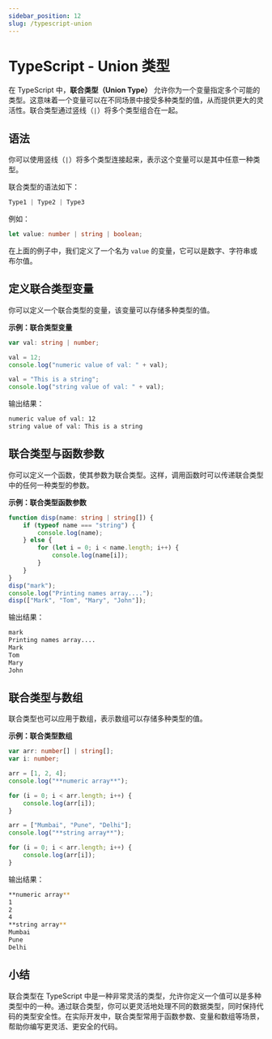 ```yaml
---
sidebar_position: 12
slug: /typescript-union
---
```


# TypeScript - Union 类型

在 TypeScript 中，**联合类型（Union Type）** 允许你为一个变量指定多个可能的类型。这意味着一个变量可以在不同场景中接受多种类型的值，从而提供更大的灵活性。联合类型通过竖线（`|`）将多个类型组合在一起。



## 语法

你可以使用竖线（`|`）将多个类型连接起来，表示这个变量可以是其中任意一种类型。

联合类型的语法如下：

```typescript
Type1 | Type2 | Type3
```

例如：

```typescript
let value: number | string | boolean;
```

在上面的例子中，我们定义了一个名为 `value` 的变量，它可以是数字、字符串或布尔值。



## 定义联合类型变量

你可以定义一个联合类型的变量，该变量可以存储多种类型的值。

**示例：联合类型变量**

```typescript
var val: string | number;

val = 12;
console.log("numeric value of val: " + val);

val = "This is a string";
console.log("string value of val: " + val);
```

输出结果：

```bash
numeric value of val: 12
string value of val: This is a string
```



## 联合类型与函数参数

你可以定义一个函数，使其参数为联合类型。这样，调用函数时可以传递联合类型中的任何一种类型的参数。

**示例：联合类型函数参数**

```typescript
function disp(name: string | string[]) {
    if (typeof name === "string") {
        console.log(name);
    } else {
        for (let i = 0; i < name.length; i++) {
            console.log(name[i]);
        }
    }
}
disp("mark");
console.log("Printing names array....");
disp(["Mark", "Tom", "Mary", "John"]);
```

输出结果：

```bash
mark
Printing names array....
Mark
Tom
Mary
John
```



## 联合类型与数组

联合类型也可以应用于数组，表示数组可以存储多种类型的值。

**示例：联合类型数组**

```typescript
var arr: number[] | string[];
var i: number;

arr = [1, 2, 4];
console.log("**numeric array**");

for (i = 0; i < arr.length; i++) {
    console.log(arr[i]);
}

arr = ["Mumbai", "Pune", "Delhi"];
console.log("**string array**");

for (i = 0; i < arr.length; i++) {
    console.log(arr[i]);
}
```

输出结果：

```bash
**numeric array**
1
2
4
**string array**
Mumbai
Pune
Delhi
```



## 小结

联合类型在 TypeScript 中是一种非常灵活的类型，允许你定义一个值可以是多种类型中的一种。通过联合类型，你可以更灵活地处理不同的数据类型，同时保持代码的类型安全性。在实际开发中，联合类型常用于函数参数、变量和数组等场景，帮助你编写更灵活、更安全的代码。
